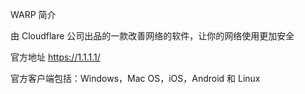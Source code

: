 WARP 简介

由 Cloudflare 公司出品的一款改善网络的软件，让你的网络使用更加安全

官方地址 https://1.1.1.1/

官方客户端包括：Windows，Mac OS，iOS，Android 和 Linux
